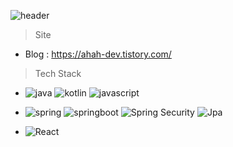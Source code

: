 ![header](https://capsule-render.vercel.app/api?color=auto&height=300&text=Welcome!&type=waving)

> Site
- Blog : https://ahah-dev.tistory.com/  
  
  
  
  
> Tech Stack
- ![java](https://img.shields.io/badge/Java-303030.svg?&style=for-the-badge&logo=Java&lcolor=white) ![kotlin](https://img.shields.io/badge/Kotlin-303030.svg?&style=for-the-badge&logo=kotlin) ![javascript](https://img.shields.io/badge/javascript-303030.svg?&style=for-the-badge&logo=javascript)

- ![spring](https://img.shields.io/badge/spring-303030.svg?&style=for-the-badge&logo=Spring) ![springboot](https://img.shields.io/badge/springboot-303030.svg?&style=for-the-badge&logo=Springboot) ![Spring Security](https://img.shields.io/badge/SpringSecurity-303030.svg?&style=for-the-badge&logo=SpringSecurity) ![Jpa](https://img.shields.io/badge/Jpa-303030.svg?&style=for-the-badge) 

- ![React](https://img.shields.io/badge/React-303030.svg?&style=for-the-badge&logo=React) 
